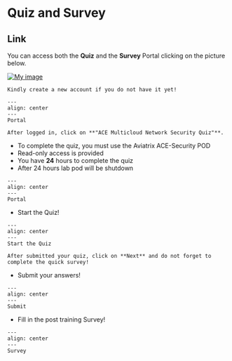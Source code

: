 # Quiz and Survey

## Link
You can access both the **Quiz** and the **Survey** Portal clicking on the picture below. 

<a href="https://ace.aviatrix.com/ace-multicloud-network-security-quiz" target="_blank">

![My image](images/quiz.png)

</a>

```{caution}
Kindly create a new account if you do not have it yet!
```

```{figure} images/new-account.png
---
align: center
---
Portal
```

```{important}
After logged in, click on **"ACE Multicloud Network Security Quiz"**.
```

- To complete the quiz, you must use the Aviatrix ACE-Security POD
- Read-only access is provided
- You have **24** hours to complete the quiz
- After 24 hours lab pod will be shutdown

```{figure} images/survey.png
---
align: center
---
Portal
```




- Start the Quiz!

```{figure} images/quiz-1.png
---
align: center
---
Start the Quiz
```

```{important}
After submitted your quiz, click on **Next** and do not forget to complete the quick survey!
```

- Submit your answers!
```{figure} images/quiz-2.png
---
align: center
---
Submit
```

- Fill in the post training Survey!

```{figure} images/quiz-3.png
---
align: center
---
Survey

```